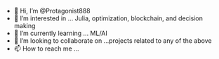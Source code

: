 - 👋 Hi, I’m @Protagonist888
- 👀 I’m interested in ... Julia, optimization, blockchain, and decision making
- 🌱 I’m currently learning ... ML/AI
- 💞️ I’m looking to collaborate on ...projects related to any of the above
- 📫 How to reach me ...

<!---
Protagonist888/Protagonist888 is a ✨ special ✨ repository because its `README.md` (this file) appears on your GitHub profile.
You can click the Preview link to take a look at your changes.
--->
